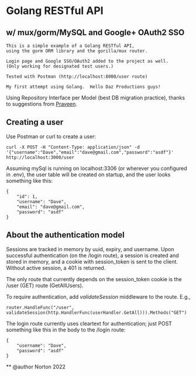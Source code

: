 # Golang RESTful API
## w/ mux/gorm/MySQL and Google+ OAuth2 SSO

```
This is a simple example of a Golang RESTful API,
using the gorm ORM library and the gorilla/mux router.

Login page and Google SSO/OAuth2 added to the project as well.
(Only working for designated test users.)

Tested with Postman (http://localhost:8000/user route)

My first attempt using Golang.  Hello Daz Productions guys!
```

Using Repository Interface per Model (best DB migration practice),
thanks to suggestions from [Praveen](https://techinscribed.com/different-approaches-to-pass-database-connection-into-controllers-in-golang/).

## Creating a user

Use Postman or curl to create a user:
```
curl -X POST -H "Content-Type: application/json" -d '{"username":"Dave","email":"dave@gmail.com","password":"asdf"}' http://localhost:3000/user
```

Assuming mySql is running on localhost:3306 (or wherever you configured in .env), the user table will be created on startup, and the user looks something like this:

```
{
    "id": 1,
    "username": "Dave",
    "email": "dave@gmail.com",
    "password": "asdf"
}
```

## About the authentication model

Sessions are tracked in memory by uuid, expiry, and username.
Upon successful authentication (on the /login route), a session 
is created and stored in memory, and a cookie with session_token
is sent to the client.  Without active session, a 401 is returned.

The only route that currently depends on the session_token cookie 
is the /user (GET) route (GetAllUsers).

To require authentication, add *validateSession* middleware to the route.  E.g.,

```
router.HandleFunc("/user", validateSession(http.HandlerFunc(userHandler.GetAll))).Methods("GET")
```

The login route currently uses cleartext for authentication;
just POST something like this in the body to the /login route:

```
{
	"username": "Dave",
	"password": "asdf"
}
```

** @author Norton 2022